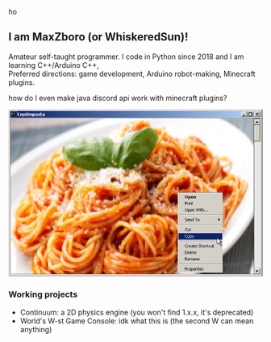 ho
## I am MaxZboro (or WhiskeredSun)!
Amateur self-taught programmer. I code in Python since 2018 and I am learning C++/Arduino C++,   
Preferred directions: game development, Arduino robot-making, Minecraft plugins.  

how do I even make java discord api work with minecraft plugins?

![avatarka](https://github.com/maxzboro/maxzboro/blob/main/copiimpasta.png?raw=true)
  
### Working projects
 - Continuum: a 2D physics engine (you won't find 1.x.x, it's deprecated)
 - World's W-st Game Console: idk what this is (the second W can mean anything)
